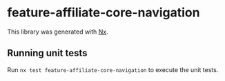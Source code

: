 # feature-affiliate-core-navigation

This library was generated with [Nx](https://nx.dev).

## Running unit tests

Run `nx test feature-affiliate-core-navigation` to execute the unit tests.
